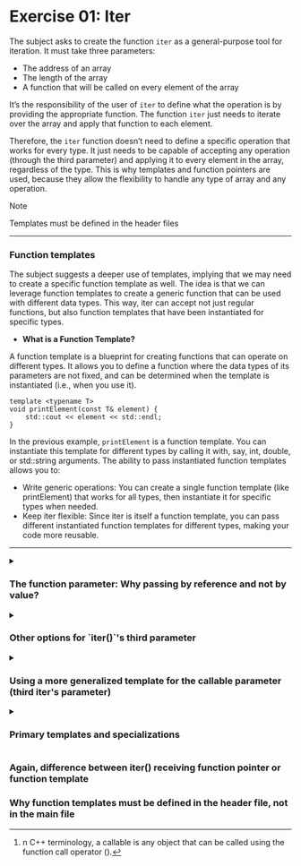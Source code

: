 # Exercise 01: Iter

The subject asks to create the function `iter` as a general-purpose tool for iteration. It must take three parameters:

* The address of an array
* The length of the array
* A function that will be called on every element of the array

It’s the responsibility of the user of `iter` to define what the operation is by providing the appropriate function. The function `iter` just needs to iterate over the array and apply that function to each element.

Therefore, the `iter` function doesn’t need to define a specific operation that works for every type. It just needs to be capable of accepting any operation (through the third parameter) and applying it to every element in the array, regardless of the type. This is why templates and function pointers are used, because they allow the flexibility to handle any type of array and any operation.

> [!NOTE]
> Templates must be defined in the header files

---

### Function templates ###

The subject suggests a deeper use of templates, implying that we may need to create a specific function template as well. The idea is that we can leverage function templates to create a generic function that can be used with different data types. This way, iter can accept not just regular functions, but also function templates that have been instantiated for specific types.

* **What is a Function Template?**

A function template is a blueprint for creating functions that can operate on different types. It allows you to define a function where the data types of its parameters are not fixed, and can be determined when the template is instantiated (i.e., when you use it).

```
template <typename T>
void printElement(const T& element) {
    std::cout << element << std::endl;
}
```
In the previous example, `printElement` is a function template. You can instantiate this template for different types by calling it with, say, int, double, or std::string arguments. The ability to pass instantiated function templates allows you to:

- Write generic operations: You can create a single function template (like printElement) that works for all types, then instantiate it for specific types when needed.
- Keep iter flexible: Since iter is itself a function template, you can pass different instantiated function templates for different types, making your code more reusable.

---

<details>
<summary><h3> The function parameter: Why passing by reference and not by value? </h3></summary>

### Passing by Value is Fine for Basic Types (Scalars)

For simple, scalar types like int, float, or char, copying is inexpensive:

- These types are small in size (typically 4 or 8 bytes).
- Copying them is very fast because they involve just moving a few bytes.
- The overhead of copying is negligible.

This is why passing by value works well for such basic types. Even though each element is copied, the cost is minimal.

### Passing by Value is Less Ideal for Complex Types

What happens when T is a more complex type, such as:

- std::string: Contains dynamically allocated memory.
- User-defined classes: Could include multiple members, dynamically allocated resources, or complex constructors/destructors.

When you pass a complex type by value, the copy operation involves:

- Copying all internal data: For something like a std::string, this may include copying dynamically allocated memory.
- Potentially invoking copy constructors: For user-defined classes, copying may involve running a copy constructor, which could be expensive if it involves deep copying internal resources.

In such cases:

- Performance overhead: Copying complex objects can be much slower, especially in loops where many copies are made.
- Unnecessary resource use: Creating temporary copies can lead to unnecessary memory usage and potential slowdowns.

### Conclusion

Passing by value works for basic types because copying them is cheap and straightforward. For complex types, copying is more expensive and potentially problematic, which is why passing by const T& is preferred—it’s more efficient and avoids unnecessary deep copies.

Passing by `const T&`:

- Avoids copying by passing a reference, which is just a pointer under the hood.
- Ensures that the function operates directly on the original object without creating unnecessary copies.
- Maintains immutability (const) so that the function cannot accidentally modify the original elements.

---
</details>

<details>
<summary><h3> Other options for `iter()`'s third parameter </h3></summary>

The subject says hat the third parameter ***"can be an instantiated function template"***, suggesting that there are other options. These are the alternatives:

1. **A Regular Function (Non-Template Function)**:

The third parameter can simply be a standard, non-template function that takes a specific type. For instance, if you’re working with an array of `int`, you could pass a function like this:

```
void increment(int& x) {
    x++;
}
```

You can pass this function directly to `iter` when iterating over an int array. The function is specific to `int` and is not a template, but it will still work.

Example usage:

```
int arr[] = {1, 2, 3, 4};
iter(arr, 4, increment);
```

2. **A Lambda Function**:

Lambda functions are a convenient way to define small, inline functions without having to declare them separately.

```
iter(arr, 4, [](int& x) { x *= 2; });  // Doubles each element
```

Here, the lambda captures each element by reference and modifies it directly.

3. **A Function Object (Functor)**:

You can define a class or struct that overloads the `operator()`, turning it into a callable object. This is known as a **functor**

```
struct MultiplyByTwo {
    void operator()(int& x) const {
        x *= 2;
    }
};

iter(arr, 4, MultiplyByTwo());
```

This approach provides even more flexibility, allowing you to store state or define more complex behavior.

---
</details>

<details>
<summary><h3> Using a more generalized template for the callable parameter (third iter's parameter) </h3></summary>

Using a more generalized template for the callable parameter[^1] can offer even more flexibility and simplify the code.

### The Problem with the Fixed Function Pointer Signature

When you declare the third parameter as a function pointer like this:

```
void iter(T* array, size_t length, void (*f)(const T&))
```

You're requiring that the function passed in must strictly match the signature void (const T&). This is fine in most cases, but it’s limiting if:

- The callable object doesn’t exactly match the signature: For example, a lambda with a slightly different signature or a functor with extra members might not match exactly.

- You want to pass more generic callable objects: Like lambdas that capture variables or functors with state.

### Using a Template for the Callable Parameter

By changing the third parameter to a more generalized template type, you remove the strict requirement of using a function pointer and make the code more flexible:

```
template <typename T, typename F>
void iter(T* array, size_t length, F f) {
    for (size_t i = 0; i < length; i++) {
        f(array[i]);
    }
}
```
This version of iter accepts a function object or a function pointer as the third argument (F f). It doesn't require a specific function signature, which means it can handle both:

- Functions that modify elements of the array (void (*f)(T&))
- Functions that don't modify elements (void (*f)(T const&))
- Functions for arrays of pointers (void (*f)(T*))

This is because F is a generic callable, and C++'s template system will automatically deduce the correct type for F based on how you invoke the iter function. As a result, you don't need explicit primary templates or partial specializations to handle different cases like arrays of pointers. The alternative iter signature:

	void iter(T* array, size_t length, void (*f)(const T &));

iterates over the array with a function that does not modify the elements. To allow element modifications (e.g. increment the values) we would need to create a ***primary template***:

	void iter(T* array, size_t length, void (*f)(T &));

But still both iter() function templates expect an array of elements of type T, where T is either a primitive or user-defined type (like int, float, Point, etc.). Thus, to deal for instance with an array of pointers (int*) we need to create a ***specialized template*** of iter() to handle arrays where T is a pointer type, allowing operations with int* to work correctly:

	void iter(T** array, size_t length, void (*f)(T*));

</details>

<details>
<summary><h3> Primary templates and specializations </h3></summary>

 - **Primary template**: A general, unspecialized template that works for all types (like T*). For example:
	```
	template <typename T>
	void incrementElement(T& element) {
		element++;
	}
	```
 
 - **Full specialization** (`template <>`): It is used when you are providing a specific implementation for a particular type. This is a full specialization of the previous template, specifically for Point struct:
	```
	template <>
	void incrementElement(Point & p) {
		p.x ++;
		p.y ++;
	}
	```

 - **Partial specialization** (`template <typename T>`): It is used when you're still using a template parameter but restricting the template to handle a particular case (e.g., arrays of pointers) while keeping flexibility in the specific type. This is a partial specialization of incrementElement() template:
	```
	template <typename T>
	void incrementElement(T* &ptr) {
		if (ptr)
			(*ptr)++;
	}
	```
	The function receives a pointer to a T, which is a template parameter; thus, the specialization is partial, not full.

</details>

### Again, difference between iter() receiving function pointer or function template
### Why function templates must be defined in the header file, not in the main file


[^1]: n C++ terminology, a callable is any object that can be called using the function call operator ().